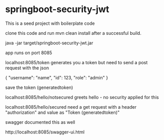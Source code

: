 # springboot-security-jwt
This is a seed project with boilerplate code

clone this code and run mvn clean install after a successful build.

java -jar target/springboot-security-jwt.jar

app runs on port 8085

localhost:8085/token generates you a token but need to send a post request with the json 

{ 
  "username": "name",
  "id": 123, 
  "role": "admin"
}

save the token (generatedtoken)

localhost:8085/hello/notsecured greets hello - no security applied for this 

localhost:8085/hello/secured need a get request with a header "authorization" and value as "Token (generatedtoken)"

swagger documented this as well 

http://localhost:8085/swagger-ui.html


